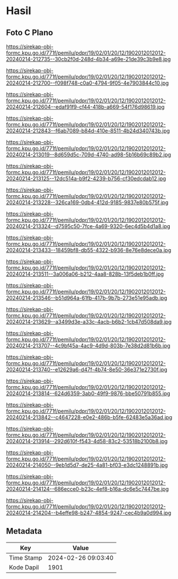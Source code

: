 # Hasil

## Foto C Plano

https://sirekap-obj-formc.kpu.go.id/771f/pemilu/pdpr/19/02/01/20/12/1902012012012-20240214-212735--30cb2f0d-248d-4b34-a69e-21de39c3b9e8.jpg

https://sirekap-obj-formc.kpu.go.id/771f/pemilu/pdpr/19/02/01/20/12/1902012012012-20240214-212700--f098f748-c0a0-4794-9f05-4e7903844c10.jpg

https://sirekap-obj-formc.kpu.go.id/771f/pemilu/pdpr/19/02/01/20/12/1902012012012-20240214-212604--edaf91f9-cf44-418b-a669-54f176d98619.jpg

https://sirekap-obj-formc.kpu.go.id/771f/pemilu/pdpr/19/02/01/20/12/1902012012012-20240214-212843--f6ab7089-b84d-410e-8511-4b24d340743b.jpg

https://sirekap-obj-formc.kpu.go.id/771f/pemilu/pdpr/19/02/01/20/12/1902012012012-20240214-213019--8d659d5c-709d-4740-ad98-5b16b69c89b2.jpg

https://sirekap-obj-formc.kpu.go.id/771f/pemilu/pdpr/19/02/01/20/12/1902012012012-20240214-213125--12dc514a-b9f2-4239-b756-cf30edcdab12.jpg

https://sirekap-obj-formc.kpu.go.id/771f/pemilu/pdpr/19/02/01/20/12/1902012012012-20240214-213228--326ca169-0db4-412d-9185-9837e80b575f.jpg

https://sirekap-obj-formc.kpu.go.id/771f/pemilu/pdpr/19/02/01/20/12/1902012012012-20240214-213324--d7595c50-7fce-4a69-9320-6ec4d5b4d1a8.jpg

https://sirekap-obj-formc.kpu.go.id/771f/pemilu/pdpr/19/02/01/20/12/1902012012012-20240214-213433--18459bf8-db55-4322-b936-8e76e8dece0a.jpg

https://sirekap-obj-formc.kpu.go.id/771f/pemilu/pdpr/19/02/01/20/12/1902012012012-20240214-213511--3a006a06-b212-4aa8-828b-13f5deb1b0ff.jpg

https://sirekap-obj-formc.kpu.go.id/771f/pemilu/pdpr/19/02/01/20/12/1902012012012-20240214-213546--b51d964a-61fb-417b-9b7b-273e51e95adb.jpg

https://sirekap-obj-formc.kpu.go.id/771f/pemilu/pdpr/19/02/01/20/12/1902012012012-20240214-213629--a3499d3e-a33c-4acb-b6b2-1cb47d508da9.jpg

https://sirekap-obj-formc.kpu.go.id/771f/pemilu/pdpr/19/02/01/20/12/1902012012012-20240214-213707--4c9bf45a-4ac9-4d9d-803b-7e38d2d81b6b.jpg

https://sirekap-obj-formc.kpu.go.id/771f/pemilu/pdpr/19/02/01/20/12/1902012012012-20240214-213740--e12629a6-d47f-4b74-8e50-36e371e2730f.jpg

https://sirekap-obj-formc.kpu.go.id/771f/pemilu/pdpr/19/02/01/20/12/1902012012012-20240214-213814--624d6359-3ab0-49f9-9876-bbe50791b855.jpg

https://sirekap-obj-formc.kpu.go.id/771f/pemilu/pdpr/19/02/01/20/12/1902012012012-20240214-213842--c4647228-e0e2-486b-b5fe-62483e5a36ad.jpg

https://sirekap-obj-formc.kpu.go.id/771f/pemilu/pdpr/19/02/01/20/12/1902012012012-20240214-213914--292d610f-f543-4d58-83c2-53518b2100b8.jpg

https://sirekap-obj-formc.kpu.go.id/771f/pemilu/pdpr/19/02/01/20/12/1902012012012-20240214-214050--9eb1d5d7-de25-4a81-bf03-e3dc1248891b.jpg

https://sirekap-obj-formc.kpu.go.id/771f/pemilu/pdpr/19/02/01/20/12/1902012012012-20240214-214124--686ecce0-b23c-4ef8-b16a-dc6e5c7447be.jpg

https://sirekap-obj-formc.kpu.go.id/771f/pemilu/pdpr/19/02/01/20/12/1902012012012-20240214-214204--b4effe98-b247-4854-9247-cec4b9a0d994.jpg


## Metadata

| Key        | Value               |
| ---------- | ------------------- |
| Time Stamp | 2024-02-26 09:03:40 |
| Kode Dapil | 1901                |



